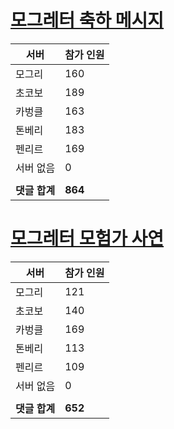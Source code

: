 # [모그레터 축하 메시지](./Event250701_v7_2_10th_moogleletter0.md)

|서버|참가 인원|
|-|-|
|모그리|160|
|초코보|189|
|카벙클|163|
|톤베리|183|
|펜리르|169|
|서버 없음|0|
|||
|**댓글 합계**|**864**|


# [모그레터 모험가 사연](./Event250701_v7_2_10th_moogleletter1.md)

|서버|참가 인원|
|-|-|
|모그리|121|
|초코보|140|
|카벙클|169|
|톤베리|113|
|펜리르|109|
|서버 없음|0|
|||
|**댓글 합계**|**652**|


